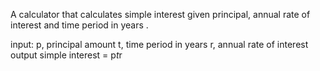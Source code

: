 A calculator that calculates simple interest given principal, annual rate  of interest and time period in years .

input:
  p, principal amount
  t, time period in years
  r, annual rate of interest 
output
  simple interest = p*t*r

